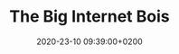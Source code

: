 ---
layout: article
title: The Big Internet Bois
date: 2020-23-10 09:39:00+0200
image: "/contents/images/2020/10/Internet_Bois.png"
---